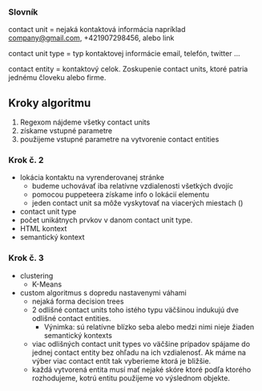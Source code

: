 ### Slovník

contact unit = nejaká kontaktová informácia napríklad company@gmail.com, +421907298456, alebo link

contact unit type = typ kontaktovej informácie email, telefón, twitter ...

contact entity = kontaktový celok. Zoskupenie contact units, ktoré patria jednému človeku alebo firme.


## Kroky algoritmu
1. Regexom nájdeme všetky contact units
2. získame vstupné parametre
3. použijeme vstupné parametre na vytvorenie contact entities

### Krok č. 2
- lokácia kontaktu na vyrenderovanej stránke
    - budeme uchovávať iba relatívne vzdialenosti všetkých dvojíc
    - pomocou puppeteera získame info o lokácií elementu
    - jeden contact unit sa môže vyskytovať na viacerých miestach ()
- contact unit type
- počet unikátnych prvkov v danom contact unit type.
- HTML kontext
- semantický kontext

### Krok č. 3
- clustering
    - K-Means
- custom algoritmus s dopredu nastavenymi váhami
    - nejaká forma decision trees
    - 2 odlišné contact units toho istého typu väčšinou indukujú dve odlišné contact entities. 
        - Výnimka: sú relatívne blízko seba alebo medzi nimi nieje žiaden semantický kontexts
    - viac odlišných contact unit types vo väčšine prípadov spájame do jednej contact entity bez ohľadu na ich vzdialenosť. Ak máme na výber viac contact entít tak vyberieme ktorá je bližšie.
    - každá vytvorená entita musí mať nejaké skóre ktoré podľa ktorého rozhodujeme, kotrú entitu použijeme vo výslednom objekte.






